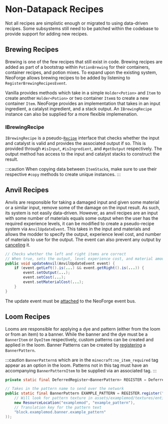 # Non-Datapack Recipes

Not all recipes are simplistic enough or migrated to using data-driven recipes. Some subsystems still need to be patched within the codebase to provide support for adding new recipes.

## Brewing Recipes

Brewing is one of the few recipes that still exist in code. Brewing recipes are added as part of a bootstrap within `PotionBrewing` for their containers, container recipes, and potion mixes. To expand upon the existing system, NeoForge allows brewing recipes to be added by listening to `RegisterBrewingRecipesEvent`.

Vanilla provides methods which take in a simple `Holder<Potion>` and `Item` to create another `Holder<Potion>` or two container `Item`s to create a new container `Item`. NeoForge provides an implementation that takes in an input ingredient, a catalyst ingredient, and a stack output. An `IBrewingRecipe` instance can also be supplied for a more flexible implemenation.

### IBrewingRecipe

`IBrewingRecipe` is a pseudo-[`Recipe`][recipe] interface that checks whether the input and catalyst is valid and provides the associated output if so. This is provided through `#isInput`, `#isIngredient`, and `#getOutput` respectively. The output method has access to the input and catalyst stacks to construct the result.

:::caution
When copying data between `ItemStack`s, make sure to use their respective `#copy` methods to create unique instances.
:::

## Anvil Recipes

Anvils are responsible for taking a damaged input and given some material or a similar input, remove some of the damage on the input result. As such, its system is not easily data-driven. However, as anvil recipes are an input with some number of materials equals some output when the user has the required experience levels, it can be modified to create a pseudo-recipe system via `AnvilUpdateEvent`. This takes in the input and materials and allows the modder to specify the output, experience level cost, and number of materials to use for the output. The event can also prevent any output by [canceling][cancel] it.

```java
// Checks whether the left and right items are correct
// When true, sets the output, level experience cost, and material amount
public void updateAnvil(AnvilUpdateEvent event) {
    if (event.getLeft().is(...) && event.getRight().is(...)) {
        event.setOutput(...);
        event.setCost(...);
        event.setMaterialCost(...);
    }
}
```

The update event must be [attached] to the NeoForge event bus.

## Loom Recipes

Looms are responsible for applying a dye and pattern (either from the loom or from an item) to a banner. While the banner and the dye must be a `BannerItem` or `DyeItem` respectively, custom patterns can be created and applied in the loom. Banner Patterns can be created by [registering] a `BannerPattern`.

:::caution
`BannerPattern`s which are in the `minecraft:no_item_required` tag appear as an option in the loom. Patterns not in this tag must have an accompanying `BannerPatternItem` to be supplied via an associated tag.
:::

```java
private static final DeferredRegister<BannerPattern> REGISTER = DeferredRegister.create(Registries.BANNER_PATTERN, "examplemod");

// Takes in the pattern name to send over the network
public static final BannerPattern EXAMPLE_PATTERN = REGISTER.register("example_pattern", () -> new BannerPattern(
    // Will look for pattern texture in assets/examplemod/textures/entity/banner/example_pattern.png
    new ResourceLocation("examplemod", "example_pattern"),
    // Translation key for the pattern text
    "block.examplemod.banner.example_pattern"
));
```

[recipe]: ./custom.md#recipe
[cancel]: ../../../concepts/events.md#이벤트-취소하기
[attached]: ../../../concepts/events.md#이벤트-핸들러-등록하기
[registering]: ../../../concepts/registries.md
